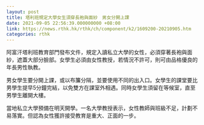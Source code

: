 ```yaml
---
layout: post
title: 塔利班規定大學女生須穿長袍與面紗　男女分開上課
date: 2021-09-05 22:56:39.000000000 +08:00
link: https://news.rthk.hk/rthk/ch/component/k2/1609200-20210905.htm
categories: rthk
---
```


阿富汗塔利班教育部門發布文件，規定入讀私立大學的女性，必須穿著長袍與面紗，遮蓋大部分臉部。女學生必須由女性教授，若情況不許可，則可由品格優良的年長男性執教。

男女學生要分開上課，或以布簾分隔，並要使用不同的出入口。女學生的課堂要比男學生提早5分鐘完結，以免雙方在課室外相遇。同時女學生須留在等候室，直至男學生離開大樓。

當地私立大學預備在明天開學。一名大學教授表示，女性教師與班級不足，計劃不易落實。但認為女性獲許接受教育是重大、正面的一步。

